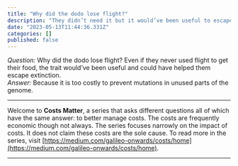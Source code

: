 ```yaml
---
title: "Why did the dodo lose flight?"
description: "They didn’t need it but it would’ve been useful to escape later predators."
date: "2023-05-13T11:44:36.331Z"
categories: []
published: false
---
```


_Question:_ Why did the dodo lose flight? Even if they never used flight to get their food, the trait would’ve been useful and could have helped them escape extinction.  
_Answer:_ Because it is too costly to prevent mutations in unused parts of the genome.

---

Welcome to **Costs Matter**, a series that asks different questions all of which have the same answer: to better manage costs. The costs are frequently economic though not always. The series focuses narrowly on the impact of costs. It does not claim these costs are the sole cause. To read more in the series, visit [https://medium.com/galileo-onwards/costs/home](https://medium.com/galileo-onwards/costs/home).

---
